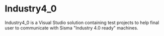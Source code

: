 # Industry4_0
Industry4_0 is a Visual Studio solution containing test projects to help final user to communicate with Sisma "Industry 4.0 ready" machines.
